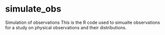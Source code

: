 # simulate_obs
Simulation of observations
This is the R code used to simualte observations for a study on physical observations and their distributions.
